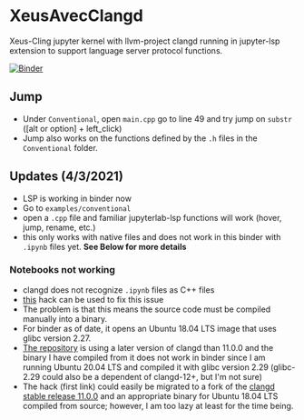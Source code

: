 # XeusAvecClangd
Xeus-Cling jupyter kernel with llvm-project clangd running in jupyter-lsp extension to support language server protocol functions.

[![Binder](https://mybinder.org/badge_logo.svg)](https://mybinder.org/v2/gh/Kapral67/XeusAvecClangd.git/HEAD?urlpath=lab)

## Jump
- Under `Conventional`, open `main.cpp` go to line 49 and try jump on `substr` ([alt or option] + left_click)
- Jump also works on the functions defined by the `.h` files in the `Conventional` folder.


## Updates (4/3/2021)
 - LSP is working in binder now
 - Go to `examples/conventional`
 - open a `.cpp` file and familiar jupyterlab-lsp functions will work (hover, jump, rename, etc.)
 - this only works with native files and does not work in this binder with `.ipynb` files yet. **See Below for more details**

### Notebooks not working
- clangd does not recognize `.ipynb` files as C++ files
- [this](https://github.com/Kapral67/llvm-project/commit/c972f366a8a7fa61b56b3045f15c25d3ff353e1d) hack can be used to fix this issue
- The problem is that this means the source code must be compiled manually into a binary.
- For binder as of date, it opens an Ubuntu 18.04 LTS image that uses glibc version 2.27.
- [The repository](https://github.com/Kapral67/llvm-project/tree/c972f366a8a7fa61b56b3045f15c25d3ff353e1d) is using a later version of clangd than 11.0.0 and the binary I have compiled from it does not work in binder since I am running Ubuntu 20.04 LTS and compiled it with glibc version 2.29 (glibc-2.29 could also be a dependent of clangd-12+, but I'm not sure)
- The hack (first link) could easily be migrated to a fork of the [clangd stable release 11.0.0](https://github.com/llvm/llvm-project/tree/176249bd6732a8044d457092ed932768724a6f06) and an appropriate binary for Ubuntu 18.04 LTS compiled from source; however, I am too lazy at least for the time being.
